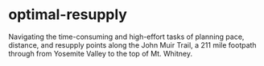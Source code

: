 # optimal-resupply

Navigating the time-consuming and high-effort tasks of planning pace, distance, and resupply points along the John Muir Trail, a 211 mile footpath through from Yosemite Valley to the top of Mt. Whitney.

